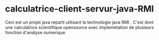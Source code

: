 # calculatrice-client-servur-java-RMI
Ceci est un projet java reparti utilisant la technologie java RMI . C'est dont une calculatrice scientifique opensource avec implemetation de plusieurs fonction d'analyse numerique
